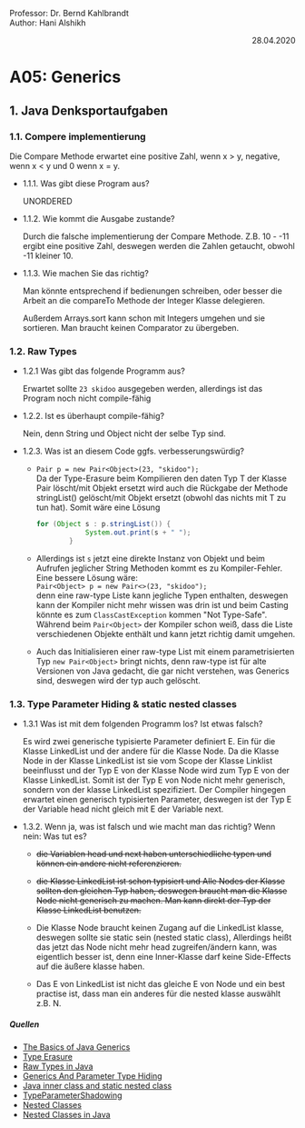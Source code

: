 Professor: Dr. Bernd Kahlbrandt  
Author: Hani Alshikh
<div style="text-align: right">28.04.2020</div>

# A05: Generics

## 1. Java Denksportaufgaben

### 1.1. Compere implementierung

Die Compare Methode erwartet eine positive Zahl, wenn x > y, negative, wenn x < y und 0 wenn x = y.

- 1.1.1. Was gibt diese Program aus?

    UNORDERED

- 1.1.2. Wie kommt die Ausgabe zustande?

    Durch die falsche implementierung der Compare Methode. Z.B. 10 - -11 ergibt eine positive Zahl, deswegen werden die Zahlen getaucht, obwohl -11 kleiner 10.

- 1.1.3. Wie machen Sie das richtig?

    Man könnte entsprechend if bedienungen schreiben, oder besser die Arbeit an die compareTo Methode der Integer Klasse delegieren.

    Außerdem Arrays.sort kann schon mit Integers umgehen und sie sortieren. Man braucht keinen Comparator zu übergeben.

### 1.2. Raw Types

- 1.2.1 Was gibt das folgende Programm aus?

    Erwartet sollte ```23 skidoo``` ausgegeben werden, allerdings ist das Program noch nicht compile-fähig

- 1.2.2. Ist es überhaupt compile-fähig?

    Nein, denn String und Object nicht der selbe Typ sind.

<div class="page"/>

- 1.2.3. Was ist an diesem Code ggfs. verbesserungswürdig?

  - ```Pair p = new Pair<Object>(23, "skidoo");```  
        Da der Type-Erasure beim Kompilieren den daten Typ T der Klasse Pair löscht/mit Objekt ersetzt wird auch die Rückgabe der Methode stringList() gelöscht/mit Objekt ersetzt (obwohl das nichts mit T zu tun hat). Somit wäre eine Lösung

    ```java
    for (Object s : p.stringList()) {
                System.out.print(s + " ");
            }
    ```

  - Allerdings ist ```s``` jetzt eine direkte Instanz von Objekt und beim Aufrufen jeglicher String Methoden kommt es zu Kompiler-Fehler. Eine bessere Lösung wäre:  
  ```Pair<Object> p = new Pair<>(23, "skidoo");```  
  denn eine raw-type Liste kann jegliche Typen enthalten, deswegen kann der Kompiler nicht mehr wissen was drin ist und beim Casting könnte es zum ```ClassCastException``` kommen "Not Type-Safe". Während beim ```Pair<Object>``` der Kompiler schon weiß, dass die Liste verschiedenen Objekte enthält und kann jetzt richtig damit umgehen.

  - Auch das Initialisieren einer raw-type List mit einem parametrisierten Typ ```new Pair<Object>``` bringt nichts, denn raw-type ist für alte Versionen von Java gedacht, die gar nicht verstehen, was Generics sind, deswegen wird der typ auch gelöscht.

### 1.3. Type Parameter Hiding & static nested classes

- 1.3.1 Was ist mit dem folgenden Programm los? Ist etwas falsch?

    Es wird zwei generische typisierte Parameter definiert E. Ein für die Klasse LinkedList und der andere für die Klasse Node. Da die Klasse Node in der Klasse LinkedList ist sie vom Scope der Klasse Linklist beeinflusst und der Typ E von der Klasse Node wird zum Typ E von der Klasse LinkedList. Somit ist der Typ E von Node nicht mehr generisch, sondern von der klasse LinkedList spezifiziert. Der Compiler hingegen erwartet einen generisch typisierten Parameter, deswegen ist der Typ E der Variable head nicht gleich mit E der Variable next.

- 1.3.2. Wenn ja, was ist falsch und wie macht man das richtig? Wenn nein: Was tut es?

  - ~~die Variablen head und next haben unterschiedliche typen und können ein andere nicht referenzieren.~~

  - ~~die Klasse LinkedList ist schon typisiert und Alle Nodes der Klasse sollten den gleichen Typ haben, deswegen braucht man die Klasse Node nicht generisch zu machen. Man kann direkt der Typ der Klasse LinkedList benutzen.~~

  - Die Klasse Node braucht keinen Zugang auf die LinkedList klasse, deswegen sollte sie static sein (nested static class), Allerdings heißt das jetzt das Node nicht mehr head zugreifen/ändern kann, was eigentlich besser ist, denn eine Inner-Klasse darf keine Side-Effects auf die äußere klasse haben.
  
  - Das E von LinkedList ist nicht das gleiche E von Node und ein best practise ist, dass man ein anderes für die nested klasse auswählt z.B. N.

##### Quellen
- [The Basics of Java Generics](https://www.baeldung.com/java-generics)
- [Type Erasure](https://www.youtube.com/watch?v=eWDJP6iHgLA)
- [Raw Types in Java](https://www.baeldung.com/raw-types-java)
- [Generics And Parameter Type Hiding](https://kodelog.wordpress.com/2013/04/23/generics-and-parameter-type-hiding/)
- [Java inner class and static nested class](https://stackoverflow.com/questions/70324/java-inner-class-and-static-nested-class)
- [TypeParameterShadowing](https://errorprone.info/bugpattern/TypeParameterShadowing)
- [Nested Classes](https://docs.oracle.com/javase/tutorial/java/javaOO/nested.html)
- [Nested Classes in Java](https://www.geeksforgeeks.org/nested-classes-java/)